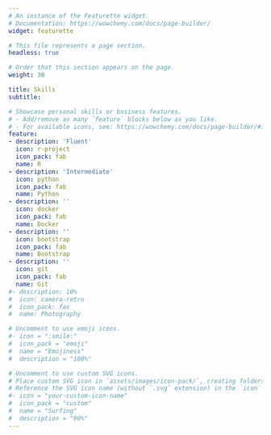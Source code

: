 ```yaml
---
# An instance of the Featurette widget.
# Documentation: https://wowchemy.com/docs/page-builder/
widget: featurette

# This file represents a page section.
headless: true

# Order that this section appears on the page.
weight: 30

title: Skills
subtitle:

# Showcase personal skills or business features.
# - Add/remove as many `feature` blocks below as you like.
# - For available icons, see: https://wowchemy.com/docs/page-builder/#icons
feature:
- description: 'Fluent'
  icon: r-project
  icon_pack: fab
  name: R
- description: 'Intermediate'
  icon: python
  icon_pack: fab
  name: Python
- description: ''
  icon: docker
  icon_pack: fab
  name: Docker
- description: ''
  icon: bootstrap
  icon_pack: fab
  name: Bootstrap
- description: ''
  icon: git
  icon_pack: fab
  name: Git
#- description: 10%
#  icon: camera-retro
#  icon_pack: fas
#  name: Photography

# Uncomment to use emoji icons.
#- icon = ":smile:"
#  icon_pack = "emoji"
#  name = "Emojiness"
#  description = "100%"  

# Uncomment to use custom SVG icons.
# Place custom SVG icon in `assets/images/icon-pack/`, creating folders if necessary.
# Reference the SVG icon name (without `.svg` extension) in the `icon` field.
#- icon = "your-custom-icon-name"
#  icon_pack = "custom"
#  name = "Surfing"
#  description = "90%"
---
```

